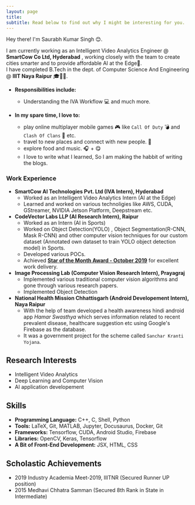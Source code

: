 ```yaml
---
layout: page
title: 
subtitle: Read below to find out why I might be interesting for you.
---
```


Hey there! I'm Saurabh Kumar Singh 😊. 

I am currently working as an Intelligent Video Analytics Engineer @ **SmartCow Co Ltd, Hyderabad** , working closely with the team to create cities smarter and to provide affordable AI at the Edge🏢.  
I have completed B.Tech in the dept. of Computer Science And Engineering @ **IIIT Naya Raipur** 🎓👨‍🎓.    


- **Responsibilities include:**
    - Understanding the IVA Workflow 💻 and much more.

- **In my spare time, I love to:**
    - play online multiplayer mobile games 🎮 like `Call Of Duty` 💣 and `Clash Of Clans` 💎 etc.
    - travel to new places and connect with new people. 🧳
    - explore food and music. 🎧 + 😋
    - I love to write what I learned, So I am making the habbit of writing the blogs.


### Work Experience
- **SmartCow AI Technologies Pvt. Ltd (IVA Intern), Hyderabad**  
    - Worked as an Intelligent Video Analytics Intern (AI at the Edge)
    - Learned and worked on various technoligies like AWS, CUDA, GStreamer, NVIDIA Jetson Platform, Deepstream etc.
- **CodeVector Labs LLP (AI Research Intern), Raipur**  
    - Worked as an Intern (AI in Sports)
    - Worked on Object Detection(YOLO) , Object Segmentation(R-CNN, Mask R-CNN) and other computer vision techniques for our custom dataset (Annotated own dataset to train YOLO object detection model) in Sports.
    - Developed various POCs.
    - Achieved **[Star of the Month Award - October 2019](https://www.linkedin.com/posts/codevector-ai-labs_cvlabs-ai-activity-6591922751697707008-xnmb)** for excellent work delivery.
- **Image Processing Lab (Computer Vision Research Intern), Prayagraj**  
    - Implemented various traditional computer vision algorithms and gone through various research papers.
    - Implemented Object Detection
- **National Health Mission Chhattisgarh (Android Developement Intern), Naya Raipur**  
    - With the help of team developed a health awareness hindi android app *Hamar Swasthya* which serves information related to recent prevalent
disease, healthcare suggestion etc using Google's Firebase as the database.
    - It was a government project for the scheme called `Sanchar Kranti Yojana`.

## Research Interests
- Intelligent Video Analytics	
- Deep Learning and Computer Vision
- AI application developement



## Skills
	
* **Programming Language:** C++, C, Shell, Python
* **Tools:** LaTeX, Git, MATLAB, Jupyter, Docusaurus, Docker, Git
* **Frameworks:** Tensorflow, CUDA, Android Studio, Firebase
* **Libraries:** OpenCV, Keras, Tensorflow
* **A Bit of Front-End Development:** JSX, HTML, CSS

## Scholastic Achievements
* 2019 Industry Academia Meet-2019, IIITNR (Secured Runner UP position)
* 2015 Medhavi Chhatra Samman (Secured 8th Rank in State in Intermediate)